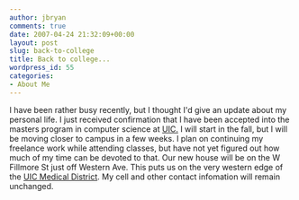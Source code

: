 ```yaml
---
author: jbryan
comments: true
date: 2007-04-24 21:32:09+00:00
layout: post
slug: back-to-college
title: Back to college...
wordpress_id: 55
categories:
- About Me
---
```


I have been rather busy recently, but I thought I'd give an update about my personal life.  I just received confirmation that I have been accepted into the masters program in computer science at [UIC.](http://www.uic.edu)  I will start in the fall, but I will be moving closer to campus in a few weeks.  I plan on continuing my freelance work while attending classes, but have not yet figured out how much of my time can be devoted to that.  Our new house will be on the W Fillmore St just off Western Ave.  This puts us on the very western edge of the [UIC Medical District](http://en.wikipedia.org/wiki/Near_West_Side,_Chicago#University_Village_Chicago).  My cell and other contact infomation will remain unchanged.
